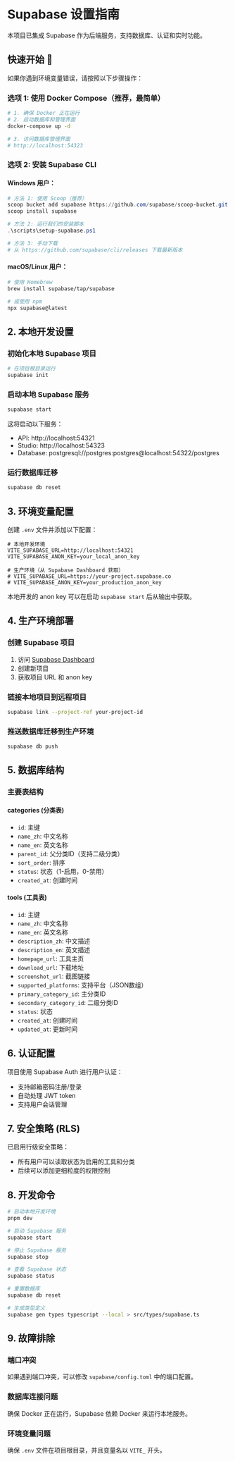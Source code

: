 # Supabase 设置指南

本项目已集成 Supabase 作为后端服务，支持数据库、认证和实时功能。

## 快速开始 🚀

如果你遇到环境变量错误，请按照以下步骤操作：

### 选项 1: 使用 Docker Compose（推荐，最简单）

```bash
# 1. 确保 Docker 正在运行
# 2. 启动数据库和管理界面
docker-compose up -d

# 3. 访问数据库管理界面
# http://localhost:54323
```

### 选项 2: 安装 Supabase CLI

#### Windows 用户：
```powershell
# 方法 1: 使用 Scoop（推荐）
scoop bucket add supabase https://github.com/supabase/scoop-bucket.git
scoop install supabase

# 方法 2: 运行我们的安装脚本
.\scripts\setup-supabase.ps1

# 方法 3: 手动下载
# 从 https://github.com/supabase/cli/releases 下载最新版本
```

#### macOS/Linux 用户：
```bash
# 使用 Homebrew
brew install supabase/tap/supabase

# 或使用 npm
npx supabase@latest
```

## 2. 本地开发设置

### 初始化本地 Supabase 项目
```bash
# 在项目根目录运行
supabase init
```

### 启动本地 Supabase 服务
```bash
supabase start
```

这将启动以下服务：
- API: http://localhost:54321
- Studio: http://localhost:54323
- Database: postgresql://postgres:postgres@localhost:54322/postgres

### 运行数据库迁移
```bash
supabase db reset
```

## 3. 环境变量配置

创建 `.env` 文件并添加以下配置：

```env
# 本地开发环境
VITE_SUPABASE_URL=http://localhost:54321
VITE_SUPABASE_ANON_KEY=your_local_anon_key

# 生产环境（从 Supabase Dashboard 获取）
# VITE_SUPABASE_URL=https://your-project.supabase.co
# VITE_SUPABASE_ANON_KEY=your_production_anon_key
```

本地开发的 anon key 可以在启动 `supabase start` 后从输出中获取。

## 4. 生产环境部署

### 创建 Supabase 项目
1. 访问 [Supabase Dashboard](https://app.supabase.com)
2. 创建新项目
3. 获取项目 URL 和 anon key

### 链接本地项目到远程项目
```bash
supabase link --project-ref your-project-id
```

### 推送数据库迁移到生产环境
```bash
supabase db push
```

## 5. 数据库结构

### 主要表结构

#### categories (分类表)
- `id`: 主键
- `name_zh`: 中文名称
- `name_en`: 英文名称
- `parent_id`: 父分类ID（支持二级分类）
- `sort_order`: 排序
- `status`: 状态（1-启用，0-禁用）
- `created_at`: 创建时间

#### tools (工具表)
- `id`: 主键
- `name_zh`: 中文名称
- `name_en`: 英文名称
- `description_zh`: 中文描述
- `description_en`: 英文描述
- `homepage_url`: 工具主页
- `download_url`: 下载地址
- `screenshot_url`: 截图链接
- `supported_platforms`: 支持平台（JSON数组）
- `primary_category_id`: 主分类ID
- `secondary_category_id`: 二级分类ID
- `status`: 状态
- `created_at`: 创建时间
- `updated_at`: 更新时间

## 6. 认证配置

项目使用 Supabase Auth 进行用户认证：
- 支持邮箱密码注册/登录
- 自动处理 JWT token
- 支持用户会话管理

## 7. 安全策略 (RLS)

已启用行级安全策略：
- 所有用户可以读取状态为启用的工具和分类
- 后续可以添加更细粒度的权限控制

## 8. 开发命令

```bash
# 启动本地开发环境
pnpm dev

# 启动 Supabase 服务
supabase start

# 停止 Supabase 服务
supabase stop

# 查看 Supabase 状态
supabase status

# 重置数据库
supabase db reset

# 生成类型定义
supabase gen types typescript --local > src/types/supabase.ts
```

## 9. 故障排除

### 端口冲突
如果遇到端口冲突，可以修改 `supabase/config.toml` 中的端口配置。

### 数据库连接问题
确保 Docker 正在运行，Supabase 依赖 Docker 来运行本地服务。

### 环境变量问题
确保 `.env` 文件在项目根目录，并且变量名以 `VITE_` 开头。